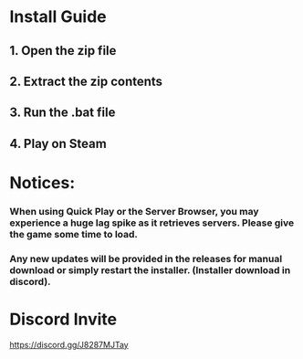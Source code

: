 # Install Guide

## 1. Open the zip file
## 2. Extract the zip contents
## 3. Run the .bat file
## 4. Play on Steam

# Notices:
### When using Quick Play or the Server Browser, you may experience a huge lag spike as it retrieves servers. Please give the game some time to load.
### Any new updates will be provided in the releases for manual download or simply restart the installer. (Installer download in discord).


# Discord Invite
https://discord.gg/J8287MJTay
